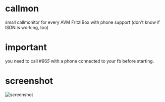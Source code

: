 callmon
=======

small callmonitor for every AVM Fritz!Box with phone support (don't know if ISDN is working, too)


important
=======

you need to call #96*5* with a phone connected to your fb before starting.


screenshot
=======
![screenshot](callmon_screenshot_censored.png)

